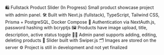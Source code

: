 🛍️ Fullstack Product Slider (In Progress)
Small product showcase project with admin panel.
🛠 Built with Next.js (fullstack), TypeScript, Tailwind CSS, Prisma + PostgreSQL, Docker Compose
🔐 Authentication via NextAuth.js, password hashing with bcryptjs
🖼 Products have image upload, title, description, active status toggle
🧑‍💻 Admin panel supports adding, editing, deleting products
🌊 Slider built with Swiper.js
🗂 Images are stored on the server
⚙️ Project is still in development and not yet finalized
